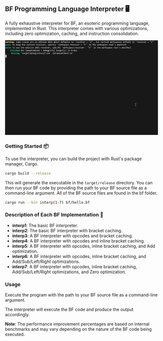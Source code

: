 ## BF Programming Language Interpreter 🖥️

A fully exhaustive interpreter for BF, an esoteric programming language, implemented in Rust. This interpreter comes with various optimizations, including zero optimization, caching, and instruction consolidation.

![Demo of mandelbrot in BF Programming Language Interpreter](./bf-interpreter-demo.gif)

### Getting Started 📦

To use the interpreter, you can build the project with Rust's package manager, Cargo.

```bash
cargo build --release
```

This will generate the executable in the `target/release` directory. You can then run your BF code by providing the path to your BF source file as a command-line argument. All of the BF source files are found in the bf folder.

```bash
cargo run --bin interp(1-7) bf/hello.bf
```

### Description of Each BF Implementation 🚗

- **interp1**: The basic BF interpreter.
- **interp2**: The basic BF interpreter with bracket caching.
- **interp3**: A BF interpreter with opcodes and bracket caching.
- **interp4**: A BF interpreter with opcodes and inline bracket caching.
- **interp5**: A BF interpreter with opcodes, inline bracket caching, and Add optimization.
- **interp6**: A BF interpreter with opcodes, inline bracket caching, and Add/Sub/Left/Right optimizations.
- **interp7**: A BF interpreter with opcodes, inline bracket caching, Add/Sub/Left/Right optimizations, and Zero optimization.

### Usage

Execute the program with the path to your BF source file as a command-line argument.

The interpreter will execute the BF code and produce the output accordingly.

**Note**: The performance improvement percentages are based on internal benchmarks and may vary depending on the nature of the BF code being executed.